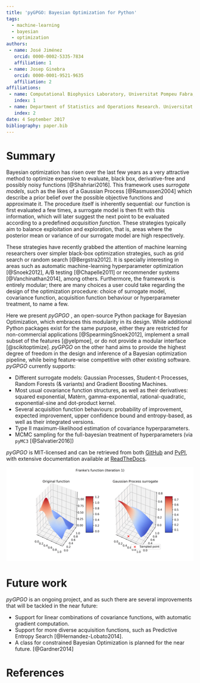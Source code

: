 ```yaml
---
title: 'pyGPGO: Bayesian Optimization for Python'
tags:
  - machine-learning
  - bayesian
  - optimization
authors:
 - name: José Jiménez
   orcid: 0000-0002-5335-7834
   affiliation: 1
 - name: Josep Ginebra
   orcid: 0000-0001-9521-9635
   affiliation: 2
affiliations:
 - name: Computational Biophysics Laboratory, Universitat Pompeu Fabra, Parc de Recerca Biomèdica de Barcelona, Carrer del Dr. Aiguader 88. Barcelona 08003, Spain.
   index: 1
 - name: Department of Statistics and Operations Research. Universitat Politècnica de Catalunya (UPC). Av. Diagonal 647, Barcelona 08028, Spain.
   index: 2
date: 4 September 2017
bibliography: paper.bib
---
```


# Summary

Bayesian optimization has risen over the last few years as a very attractive method to optimize
expensive to evaluate, black box, derivative-free and possibly noisy functions [@Shahriari2016]. This framework uses _surrogate models_, such as the likes of a Gaussian Process [@Rasmussen2004] which describe a prior belief over the possible objective functions and approximate it. The procedure itself is inherently sequential: our function is first evaluated a few times, a surrogate model is then fit with this information, which will later suggest the next point to be evaluated according to a predefined _acquisition function_. These strategies typically aim to balance exploitation and exploration, that is, areas where the posterior mean or variance of our surrogate model are high respectively.


These strategies have recently grabbed the attention of machine learning researchers over simpler black-box optimization strategies, such as grid search or random search [@Bergstra2012]. It is specially interesting in areas such as automatic machine-learning hyperparameter optimization [@Snoek2012], A/B testing [@Chapelle2011] or recommender systems [@Vanchinathan2014], among others. Furthermore, the framework is entirely modular; there are many choices a user could take regarding the design of the optimization procedure: choice of surrogate model, covariance function, acquisition function behaviour or hyperparameter treatment, to name a few.


Here we present *pyGPGO* , an open-source Python package for Bayesian Optimization, which embraces this modularity in its design. While additional Python packages exist for the same purpose, either they are restricted for non-commercial applications [@SpearmingSnoek2012], implement a small subset of the features [@yelpmoe], or do not provide a modular interface [@scikitoptimize].  *pyGPGO* on the other hand aims to provide the highest degree of freedom in the design and inference of a Bayesian optimization pipeline, while being feature-wise competitive with other existing software. *pyGPGO* currently supports:

- Different surrogate models: Gaussian Processes, Student-t Processes, Random Forests (& variants)
  and Gradient Boosting Machines.
- Most usual covariance function structures, as well as their derivatives: squared exponential,
  Matèrn, gamma-exponential, rational-quadratic, exponential-sine and dot-product kernel.
- Several acquisition function behaviours: probability of improvement, expected improvement,
  upper confidence bound and entropy-based, as well as their integrated versions.
- Type II maximum-likelihood estimation of covariance hyperparameters.
- MCMC sampling for the full-bayesian treatment of hyperparameters (via `pyMC3` [@Salvatier2016])


*pyGPGO* is MIT-licensed and can be retrieved from both [GitHub](https://github.com/hawk31/pyGPGO)
and [PyPI](https://pypi.python.org/pypi/pyGPGO/0.3.0.dev1), with extensive documentation available at [ReadTheDocs](http://pygpgo.readthedocs.io/en/latest/).

![pyGPGO in action.](franke.gif)


# Future work

*pyGPGO* is an ongoing project, and as such there are several improvements that will be tackled
in the near future:

- Support for linear combinations of covariance functions, with automatic gradient computation.
- Support for more diverse acquisition functions, such as Predictive Entropy Search [@Hernandez-Lobato2014].
- A class for constrained Bayesian Optimization is planned for the near future. [@Gardner2014]
 

# References
